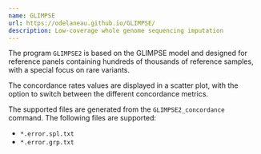 ```yaml
---
name: GLIMPSE
url: https://odelaneau.github.io/GLIMPSE/
description: Low-coverage whole genome sequencing imputation
---
```


The program `GLIMPSE2` is based on the GLIMPSE model and designed for reference panels containing
hundreds of thousands of reference samples, with a special focus on rare variants.

The concordance rates values are displayed in a scatter plot, with the option to switch between
the different concordance metrics.

The supported files are generated from the `GLIMPSE2_concordance` command. The following files are supported:

- `*.error.spl.txt`
- `*.error.grp.txt`
